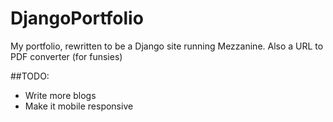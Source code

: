 # DjangoPortfolio
My portfolio, rewritten to be a Django site running Mezzanine. Also a URL to PDF converter (for funsies)

##TODO:
- Write more blogs
- Make it mobile responsive
